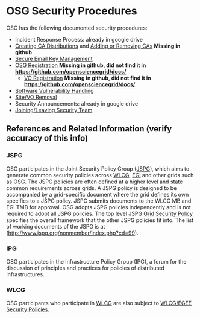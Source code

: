 **OSG Security Procedures**
===============================================================
OSG has the following documented security procedures:

-   Incident Response Process: already in google drive
-   [Creating CA Distributions](https://github.com/opensciencegrid/secteam-tools/tree/master/CA-distribution) and [Adding or Removing CAs](https://twiki.grid.iu.edu/bin/view/SecurityTeam/AddRemoveCA) **Missing in github**
-   [Secure Email Key Management](https://twiki.grid.iu.edu/bin/view/Documentation/SecureEmail)
-   [OSG Registration](https://twiki.grid.iu.edu/bin/view/Operations/OIMRegistrationInstructions) **Missing in github, did not find it in https://github.com/opensciencegrid/docs/**
    -   [VO Registration](https://twiki.grid.iu.edu/bin/view/Operations/SOPVoRegistration-v3) **Missing in github, did not find it in https://github.com/opensciencegrid/docs/**
-   [Software Vulnerability Handling](SoftwareVulnerabilityHandling)
-   [Site/VO Removal](SiteVORemovalProcedure)
-   Security Announcements: already in google drive
-   [Joining/Leaving Security Team](JoiningLeavingSecurityTeam)

References and Related Information (verify accuracy of this info)
----------------------------------
### JSPG

OSG participates in the Joint Security Policy Group ([JSPG](http://www.jspg.org/)), which aims to generate common security policies across [WLCG](http://wlcg.web.cern.ch/), [EGI](http://www.egi.eu/) and other grids such as OSG. The JSPG policies are often defined at a higher level and state common requirements across grids. A JSPG policy is designed to be accompanied by a grid-specific document where the grid defines its own specifics to a JSPG policy. JSPG submits documents to the WLCG MB and EGI TMB for approval. OSG adopts JSPG policies independently and is not required to adopt all JSPG policies. The top level JSPG [Grid Security Policy](https://edms.cern.ch/document/428008) specifies the overall framework that the other JSPG policies fit into. The list of working documents of the JSPG is at (http://www.jspg.org/nonmember/index.php?cd=99).

### IPG

OSG participates in the Infrastructure Policy Group (IPG), a forum for the discussion of principles and practices for policies of distributed infrastructures.

### WLCG

OSG participants who participate in [WLCG](http://wlcg.web.cern.ch/) are also subject to [WLCG/EGEE Security Policies](http://osct.web.cern.ch/osct/policies.html).
